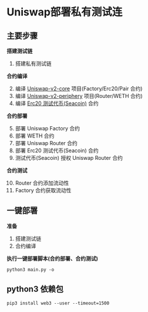 # Uniswap部署私有测试连

## 主要步骤
**搭建测试链**

1. 搭建私有测试链

**合约编译**

2. 编译 [Uniswap-v2-core](https://github.com/Uniswap/uniswap-v2-core.git) 项目(Factory/Erc20/Pair 合约)
3. 编译 [Uniswap-v2-periphery](https://github.com/Uniswap/uniswap-v2-periphery.git) 项目(Router/WETH 合约)
4. 编译 [Erc20 测试代币(Seacoin)](https://github.com/yaocg/truffle-create-erc20-seacoin-test.git) 合约

**合约部署**

5. 部署 Uniswap Factory 合约
6. 部署 WETH 合约
7. 部署 Uniswap Router 合约
8. 部署 Erc20 测试代币(Seacoin) 合约
9. 测试代币(Seacoin) 授权 Uniswap Router 合约

**合约测试**

10. Router 合约添加流动性
11. Factory 合约获取流动性


## 一键部署

**准备**

1. 搭建测试链
2. 合约编译

**执行一键部署脚本(合约部署、合约测试)**

```
python3 main.py -o
```

## python3 依赖包

```
pip3 install web3 --user --timeout=1500
```
